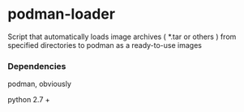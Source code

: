 # podman-loader
Script that automatically loads image archives ( *.tar or others ) from specified directories to podman as a ready-to-use images


<h3>Dependencies</h3>
<p>podman, obviously</p>
<p>python 2.7 +</p>

